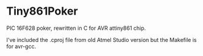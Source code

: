 # Tiny861Poker

PIC 16F628 poker, rewritten in C for AVR attiny861 chip.

I've included the .cproj file from old Atmel Studio version but the Makefile is for avr-gcc.
